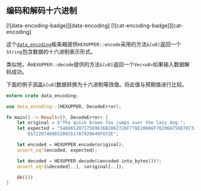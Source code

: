 ## 编码和解码十六进制

[![data-encoding-badge]][data-encoding] [![cat-encoding-badge]][cat-encoding]

这个[`data_encoding`]板条箱提供`HEXUPPER::encode`采用的方法`&[u8]`返回一个`String`包含数据的十六进制表示形式。

类似地，A`HEXUPPER::decode`提供的方法`&[u8]`返回一个`Vec<u8>`如果输入数据解码成功。

下面的例子涵盖`&[u8]`数据转换为十六进制等效值。将此值与预期值进行比较。

```rust
extern crate data_encoding;

use data_encoding::{HEXUPPER, DecodeError};

fn main() -> Result<(), DecodeError> {
    let original = b"The quick brown fox jumps over the lazy dog.";
    let expected = "54686520717569636B2062726F776E20666F78206A756D7073206F76\
        657220746865206C617A7920646F672E";

    let encoded = HEXUPPER.encode(original);
    assert_eq!(encoded, expected);

    let decoded = HEXUPPER.decode(&encoded.into_bytes())?;
    assert_eq!(&decoded[..], &original[..]);

    Ok(())
}
```

[`data_encoding`]: https://docs.rs/data-encoding/*/data_encoding/
